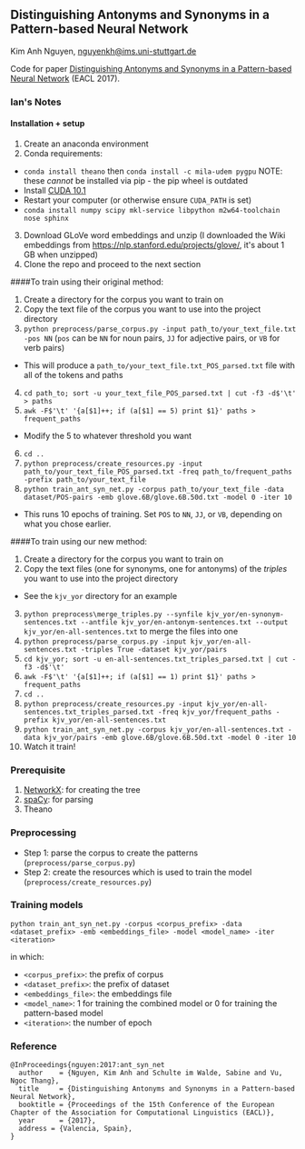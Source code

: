 ## Distinguishing Antonyms and Synonyms in a Pattern-based Neural Network
Kim Anh Nguyen, nguyenkh@ims.uni-stuttgart.de

Code for paper [Distinguishing Antonyms and Synonyms in a Pattern-based Neural Network](http://www.ims.uni-stuttgart.de/institut/mitarbeiter/anhnk/papers/eacl2017/ant_syn_net.pdf) (EACL 2017).

### Ian's Notes

#### Installation + setup
1. Create an anaconda environment
2. Conda requirements:
- `conda install theano` then `conda install -c mila-udem pygpu` NOTE: these *cannot* be installed via pip - the pip wheel is outdated
- Install [CUDA 10.1](https://developer.nvidia.com/cuda-10.1-download-archive-base)
- Restart your computer (or otherwise ensure `CUDA_PATH` is set)
- `conda install numpy scipy mkl-service libpython m2w64-toolchain nose sphinx`
3. Download GLoVe word embeddings and unzip (I downloaded the Wiki embeddings from https://nlp.stanford.edu/projects/glove/, it's about 1 GB when unzipped)
4. Clone the repo and proceed to the next section

####To train using their original method:
1. Create a directory for the corpus you want to train on
2. Copy the text file of the corpus you want to use into the project directory
3. `python preprocess/parse_corpus.py -input path_to/your_text_file.txt -pos NN` (`pos` can be `NN` for noun pairs, `JJ` for adjective pairs, or `VB` for verb pairs)
- This will produce a `path_to/your_text_file.txt_POS_parsed.txt` file with all of the tokens and paths
4. `cd path_to; sort -u your_text_file_POS_parsed.txt | cut -f3 -d$'\t' > paths`
5. `awk -F$'\t' '{a[$1]++; if (a[$1] == 5) print $1}' paths > frequent_paths`
- Modify the 5 to whatever threshold you want
6. `cd ..`
6. `python preprocess/create_resources.py -input path_to/your_text_file_POS_parsed.txt -freq path_to/frequent_paths -prefix path_to/your_text_file`
7. `python train_ant_syn_net.py -corpus path_to/your_text_file -data dataset/POS-pairs -emb glove.6B/glove.6B.50d.txt -model 0 -iter 10`
- This runs 10 epochs of training.  Set `POS` to `NN`, `JJ`, or `VB`, depending on what you chose earlier.

####To train using our new method:
1. Create a directory for the corpus you want to train on
2. Copy the text files (one for synonyms, one for antonyms) of the *triples* you want to use into the project directory
- See the `kjv_yor` directory for an example
3. `python preprocess\merge_triples.py --synfile kjv_yor/en-synonym-sentences.txt --antfile kjv_yor/en-antonym-sentences.txt --output kjv_yor/en-all-sentences.txt` to merge the files into one
4. `python preprocess/parse_corpus.py -input kjv_yor/en-all-sentences.txt -triples True -dataset kjv_yor/pairs`
5. `cd kjv_yor; sort -u en-all-sentences.txt_triples_parsed.txt | cut -f3 -d$'\t'`
6. `awk -F$'\t' '{a[$1]++; if (a[$1] == 1) print $1}' paths > frequent_paths`
7. `cd ..`
8. `python preprocess/create_resources.py -input kjv_yor/en-all-sentences.txt_triples_parsed.txt -freq kjv_yor/frequent_paths -prefix kjv_yor/en-all-sentences.txt`
9.  `python train_ant_syn_net.py -corpus kjv_yor/en-all-sentences.txt -data kjv_yor/pairs -emb glove.6B/glove.6B.50d.txt -model 0 -iter 10`
10. Watch it train!


### Prerequisite
1. [NetworkX](https://networkx.github.io): for creating the tree
2. [spaCy](https://spacy.io): for parsing
3. Theano

### Preprocessing
- Step 1: parse the corpus to create the patterns (```preprocess/parse_corpus.py```)
- Step 2: create the resources which is used to train the model (```preprocess/create_resources.py```)

### Training models

```python train_ant_syn_net.py -corpus <corpus_prefix> -data <dataset_prefix> -emb <embeddings_file> -model <model_name> -iter <iteration>```

in which:
- ```<corpus_prefix>```: the prefix of corpus
- ```<dataset_prefix>```: the prefix of dataset
- ```<embeddings_file>```: the embeddings file
- ```<model_name>```: 1 for training the combined model or 0 for training the pattern-based model
- ```<iteration>```: the number of epoch



### Reference
```
@InProceedings{nguyen:2017:ant_syn_net
  author    = {Nguyen, Kim Anh and Schulte im Walde, Sabine and Vu, Ngoc Thang},
  title     = {Distinguishing Antonyms and Synonyms in a Pattern-based Neural Network},
  booktitle = {Proceedings of the 15th Conference of the European Chapter of the Association for Computational Linguistics (EACL)},
  year      = {2017},
  address = {Valencia, Spain},
}
```
